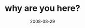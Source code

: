 ---
layout: base.njk
title : 'why are you here?' 
view_title : 'why are you here?' 
year : '2008' 
date : '2008-08-29' 
img_file : '/drawing/whyareyouhere.jpg' 
html_file : 'whyareyouhere' 
next_html : 'honestlyitmadesense10minutesago.html' 
year_order : '387' 
permalink : "title/{{html_file}}.html"
---
